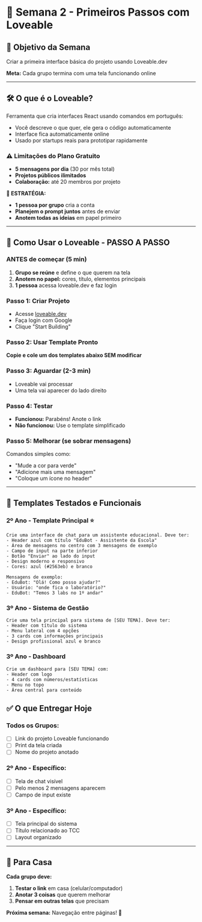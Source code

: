 # 🚀 Semana 2 - Primeiros Passos com Loveable

## 🎯 Objetivo da Semana
Criar a primeira interface básica do projeto usando Loveable.dev

**Meta:** Cada grupo termina com uma tela funcionando online

---

## 🛠️ O que é o Loveable?

Ferramenta que cria interfaces React usando comandos em português:
- Você descreve o que quer, ele gera o código automaticamente
- Interface fica automaticamente online
- Usado por startups reais para prototipar rapidamente

### ⚠️ Limitações do Plano Gratuito
- **5 mensagens por dia** (30 por mês total)
- **Projetos públicos ilimitados** 
- **Colaboração:** até 20 membros por projeto

**🎯 ESTRATÉGIA:** 
- **1 pessoa por grupo** cria a conta
- **Planejem o prompt juntos** antes de enviar
- **Anotem todas as ideias** em papel primeiro

---

## 🔄 Como Usar o Loveable - PASSO A PASSO

### **ANTES de começar (5 min)**
1. **Grupo se reúne** e define o que querem na tela
2. **Anotem no papel:** cores, título, elementos principais
3. **1 pessoa** acessa loveable.dev e faz login

### **Passo 1: Criar Projeto**
- Acesse [loveable.dev](https://loveable.dev)
- Faça login com Google 
- Clique "Start Building"

### **Passo 2: Usar Template Pronto**
**Copie e cole um dos templates abaixo SEM modificar**

### **Passo 3: Aguardar (2-3 min)**
- Loveable vai processar
- Uma tela vai aparecer do lado direito

### **Passo 4: Testar**
- **Funcionou:** Parabéns! Anote o link
- **Não funcionou:** Use o template simplificado

### **Passo 5: Melhorar (se sobrar mensagens)**
Comandos simples como:
- "Mude a cor para verde"
- "Adicione mais uma mensagem"
- "Coloque um ícone no header"

---

## 📝 Templates Testados e Funcionais

### **2º Ano - Template Principal** ⭐
```
Crie uma interface de chat para um assistente educacional. Deve ter:
- Header azul com título "EduBot - Assistente da Escola"
- Área de mensagens no centro com 3 mensagens de exemplo
- Campo de input na parte inferior
- Botão "Enviar" ao lado do input
- Design moderno e responsivo
- Cores: azul (#2563eb) e branco

Mensagens de exemplo:
- EduBot: "Olá! Como posso ajudar?"
- Usuário: "onde fica o laboratório?"
- EduBot: "Temos 3 labs no 1º andar"
```


### **3º Ano - Sistema de Gestão**
```
Crie uma tela principal para sistema de [SEU TEMA]. Deve ter:
- Header com título do sistema
- Menu lateral com 4 opções
- 3 cards com informações principais
- Design profissional azul e branco
```

### **3º Ano - Dashboard**
```
Crie um dashboard para [SEU TEMA] com:
- Header com logo
- 4 cards com números/estatísticas
- Menu no topo
- Área central para conteúdo
```


## ✅ O que Entregar Hoje

### **Todos os Grupos:**
- [ ] Link do projeto Loveable funcionando
- [ ] Print da tela criada
- [ ] Nome do projeto anotado

### **2º Ano - Específico:**
- [ ] Tela de chat visível
- [ ] Pelo menos 2 mensagens aparecem
- [ ] Campo de input existe

### **3º Ano - Específico:**
- [ ] Tela principal do sistema
- [ ] Título relacionado ao TCC
- [ ] Layout organizado

---

## 📱 Para Casa

**Cada grupo deve:**
1. **Testar o link** em casa (celular/computador)
2. **Anotar 3 coisas** que querem melhorar
3. **Pensar em outras telas** que precisam

**Próxima semana:** Navegação entre páginas! 🔗
